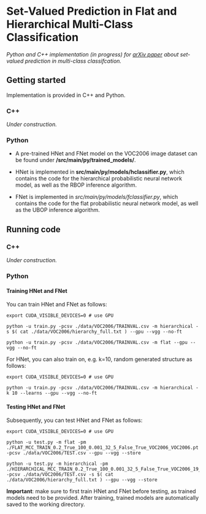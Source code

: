 # Set-Valued Prediction in Flat and Hierarchical Multi-Class Classification

*Python and C++ implementation (in progress) for [arXiv paper](https://arxiv.org/abs/1906.08129) about set-valued prediction in multi-class classifcation.*

## Getting started

Implementation is provided in C++ and Python.

### C++

*Under construction.*

### Python

* A pre-trained HNet and FNet model on the VOC2006 image dataset can be found under **/src/main/py/trained_models/**.

* HNet is implemented in **src/main/py/models/hclassifier.py**, which contains the code for the hierarchical probabilistic neural network model, as well as the RBOP
inference algorithm. 

* FNet is implemented in *src/main/py/models/fclassifier.py*, which contains the 
code for the flat probabilistic neural network model, as well as the UBOP 
inference algorithm.

## Running code 

### C++

*Under construction.*

### Python

#### Training HNet and FNet

You can train HNet and FNet as follows:

```
export CUDA_VISIBLE_DEVICES=0 # use GPU

python -u train.py -pcsv ./data/VOC2006/TRAINVAL.csv -m hierarchical -s $( cat ./data/VOC2006/hierarchy_full.txt ) --gpu --vgg --no-ft 

python -u train.py -pcsv ./data/VOC2006/TRAINVAL.csv -m flat --gpu --vgg --no-ft 
```

For HNet, you can also train on, e.g. k=10, random generated structure as follows:

```
export CUDA_VISIBLE_DEVICES=0 # use GPU

python -u train.py -pcsv ./data/VOC2006/TRAINVAL.csv -m hierarchical -k 10 --learns --gpu --vgg --no-ft 
```


#### Testing HNet and FNet

Subsequently, you can test HNet and FNet as follows:

```
export CUDA_VISIBLE_DEVICES=0 # use GPU

python -u test.py -m flat -pm ./FLAT_MCC_TRAIN_0.2_True_100_0.001_32_5_False_True_VOC2006_VOC2006.pt -pcsv ./data/VOC2006/TEST.csv --gpu --vgg --store 

python -u test.py -m hierarchical -pm ./HIERARCHICAL_MCC_TRAIN_0.2_True_100_0.001_32_5_False_True_VOC2006_19_False_0_VOC2006.pt -pcsv ./data/VOC2006/TEST.csv -s $( cat ./data/VOC2006/hierarchy_full.txt ) --gpu --vgg --store 
```

**Important**: make sure to first train HNet and FNet before testing, as trained models need to be provided. After training, trained models are automatically saved to the working directory. 
